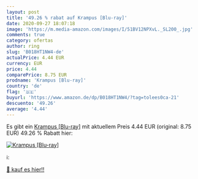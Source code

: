 ```yaml
---
layout: post
title: '49.26 % rabat auf Krampus [Blu-ray]'
date: 2020-09-27 18:07:18
image: 'https://m.media-amazon.com/images/I/51BV12NPXvL._SL200_.jpg'
comments: true
category: ofertas
author: ring
slug: 'B018HT1NW4-de'
actualPrice: 4.44 EUR
currency: EUR
price: 4.44
comparePrice: 8.75 EUR
prodname: 'Krampus [Blu-ray]'
country: 'de'
flag: '🇩🇪'
buyurl: 'https://www.amazon.de/dp/B018HT1NW4/?tag=tolees0ca-21'
descuento: '49.26'
average: '4.44'
---
```


Es gibt ein [Krampus [Blu-ray]](https://www.amazon.de/dp/B018HT1NW4/?tag=tolees0ca-21) mit aktuellem Preis 4.44 EUR (original: 8.75 EUR) 49.26 % Rabatt hier:

[![Krampus [Blu-ray]](https://m.media-amazon.com/images/I/51BV12NPXvL._SL200_.jpg)](https://www.amazon.de/dp/B018HT1NW4/?tag=tolees0ca-21)

ℹ️:


[🛒 kauf es hier!!](https://www.amazon.de/dp/B018HT1NW4/?tag=tolees0ca-21)
